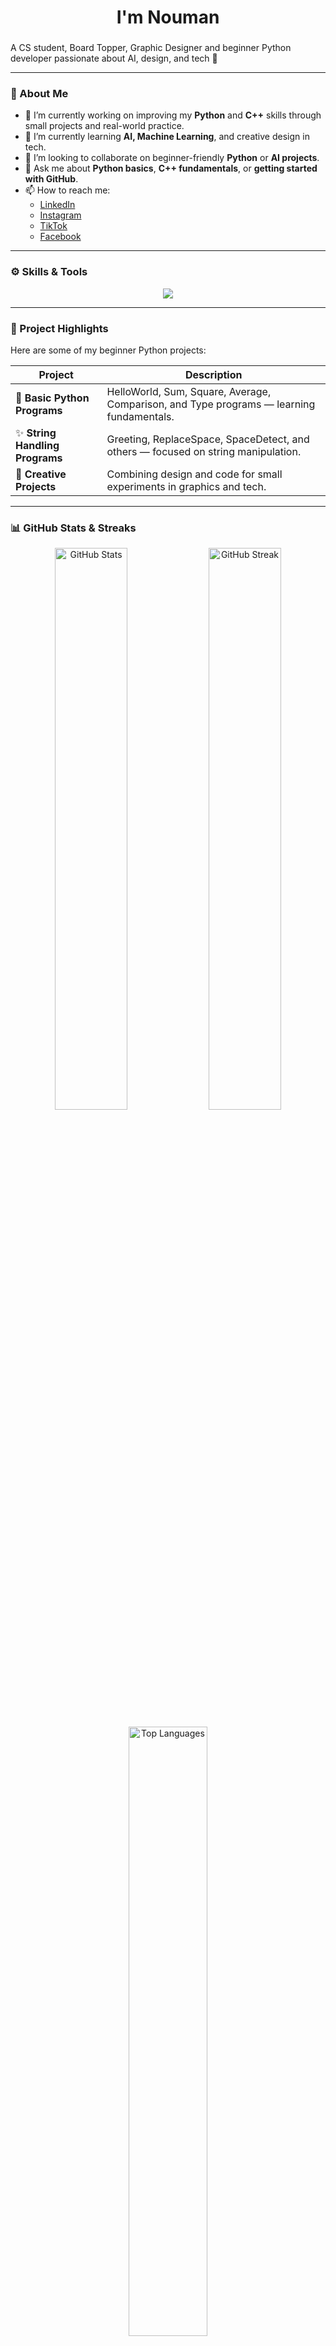 
<h1 align="center"> I'm Nouman 
<h3 align="center"> </h1>A CS student, Board Topper, Graphic Designer and beginner Python developer passionate about AI, design, and tech 🚀</h3>

---

### 💬 About Me
- 🔭 I’m currently working on improving my **Python** and **C++** skills through small projects and real-world practice.  
- 🌱 I’m currently learning **AI, Machine Learning**, and creative design in tech.  
- 👯 I’m looking to collaborate on beginner-friendly **Python** or **AI projects**.   
- 💬 Ask me about **Python basics**, **C++ fundamentals**, or **getting started with GitHub**.  
- 📫 How to reach me:  
  - [LinkedIn](https://www.linkedin.com/in/nouman-naeem-a50b6a388)  
  - [Instagram](https://www.instagram.com/nouman_nova)  
  - [TikTok](https://www.tiktok.com/@nouman.nova)  
  - [Facebook](https://www.facebook.com/people/Nouman-Naeem-Akhund-Khail/pfbid02qUH9sfv8Qbf2KRB9By1dmdKedfeBM9JHxTbGRHBg5ZVgwqfPQt9rp8kEKLJbDLc1l/)  

---

### ⚙️ Skills & Tools
<p align="center">
  <img src="https://skillicons.dev/icons?i=python,cpp,github,vscode,canva" />
</p>

---

### 🧩 Project Highlights
Here are some of my beginner Python projects:

| Project | Description |
|----------|-------------|
| 🐍 **Basic Python Programs** | HelloWorld, Sum, Square, Average, Comparison, and Type programs — learning fundamentals. |
| ✨ **String Handling Programs** | Greeting, ReplaceSpace, SpaceDetect, and others — focused on string manipulation. |
| 🎨 **Creative Projects** | Combining design and code for small experiments in graphics and tech. |

---

### 📊 GitHub Stats & Streaks
<p align="center">
  <img src="https://github-readme-stats.vercel.app/api?username=nxman-dev&show_icons=true&theme=tokyonight" alt="GitHub Stats" width="48%" />
  <img src="https://github-readme-streak-stats.herokuapp.com/?user=nxman-dev&theme=tokyonight" alt="GitHub Streak" width="48%" />
</p>

<p align="center">
  <img src="https://github-readme-stats.vercel.app/api/top-langs/?username=nxman-dev&layout=compact&theme=tokyonight" alt="Top Languages" width="50%" />
</p>

---

### 🌐 Connect With Me
<p align="center">
  <a href="https://www.linkedin.com/in/nouman-naeem-a50b6a388" target="_blank">
    <img src="https://img.shields.io/badge/LinkedIn-0077B5?style=for-the-badge&logo=linkedin&logoColor=white"/>
  </a>
  <a href="https://www.instagram.com/nouman_nova" target="_blank">
    <img src="https://img.shields.io/badge/Instagram-E4405F?style=for-the-badge&logo=instagram&logoColor=white"/>
  </a>
  <a href="https://www.tiktok.com/@nouman.nova" target="_blank">
    <img src="https://img.shields.io/badge/TikTok-000000?style=for-the-badge&logo=tiktok&logoColor=white"/>
  </a>
  <a href="https://www.facebook.com/people/Nouman-Naeem-Akhund-Khail/pfbid02qUH9sfv8Qbf2KRB9By1dmdKedfeBM9JHxTbGRHBg5ZVgwqfPQt9rp8kEKLJbDLc1l/" target="_blank">
    <img src="https://img.shields.io/badge/Facebook-1877F2?style=for-the-badge&logo=facebook&logoColor=white"/>
  </a>
  <a href="https://github.com/nxman-dev" target="_blank">
    <img src="https://img.shields.io/badge/GitHub-171515?style=for-the-badge&logo=github&logoColor=white"/>
  </a>
</p>

---

<p align="center">
  <img src="https://capsule-render.vercel.app/api?type=waving&color=0:4B8BBE,100:306998&height=100&section=footer"/>
</p>

⭐️ *Thanks for visiting my profile! Follow my journey as I learn, build, and create with Python & AI.*
